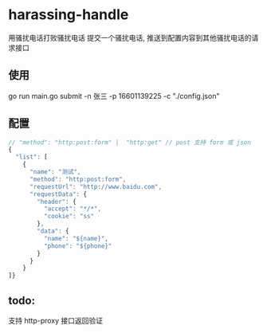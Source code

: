 # harassing-handle
用骚扰电话打败骚扰电话
提交一个骚扰电话, 推送到配置内容到其他骚扰电话的请求接口
## 使用
go run main.go submit -n 张三 -p 16601139225 -c "./config.json"
## 配置
```js
// "method": "http:post:form" |  "http:get" // post 支持 form 或 json 
{
  "list": [
    {
      "name": "测试",
      "method": "http:post:form",
      "requestUrl": "http://www.baidu.com",
      "requestData": {
        "header": {
          "accept": "*/*",
          "cookie": "ss"
        },
        "data": {
          "name": "${name}",
          "phone": "${phone}"
        }
      }
    }
]}
```
## todo:
  支持 http-proxy
  接口返回验证
 
